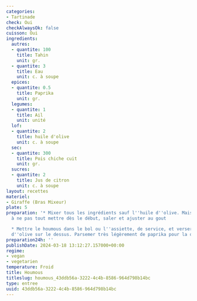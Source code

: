 ```yaml
---
categories:
- Tartinade
check: Oui
checkAlwaysOk: false
cuisson: Oui
ingredients:
  autres:
  - quantite: 100
    title: Tahin
    unit: gr.
  - quantite: 3
    title: Eau
    unit: c. à soupe
  epices:
  - quantite: 0.5
    title: Paprika
    unit: gr.
  legumes:
  - quantite: 1
    title: Ail
    unit: unité
  lof:
  - quantite: 2
    title: huile d'olive
    unit: c. à soupe
  sec:
  - quantite: 300
    title: Pois chiche cuit
    unit: gr.
  sucres:
  - quantite: 2
    title: Jus de citron
    unit: c. à soupe
layout: recettes
materiel:
- Giraffe (Bras Mixeur)
plate: 5
preparation: '* Mixer tous les ingrédients sauf l''huile d''olive. Mais attention
  à ne pas tout mettre dès le début, saler et ajuster au gout

  * Mettre le houmous dans le bol ou l''assiette, de service, et verser un filer d''huile
  d''olive sur le dessus. Parsemer très légèrement de paprika pour la décoration'
preparation24h: ''
publishDate: 2024-03-18 13:12:27.157000+00:00
regime:
- vegan
- vegetarien
temperature: Froid
title: Houmous
titleslug: houmous_43ddb56a-3222-4c4b-8586-964d798b14bc
type: entree
uuid: 43ddb56a-3222-4c4b-8586-964d798b14bc
---
```

